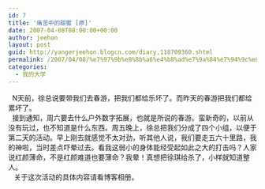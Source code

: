 ```yaml
---
id: 7
title: '痛苦中的甜蜜 [原]'
date: 2007-04-08T08:00:00+00:00
author: jeehon
layout: post
guid: http://yangerjeehon.blogcn.com/diary,118709360.shtml
permalink: /2007/04/08/%e7%97%9b%e8%8b%a6%e4%b8%ad%e7%9a%84%e7%94%9c%e8%9c%9c-%e5%8e%9f/
categories:
  - 我的大学
---
```

&nbsp; N天前，徐总说要带我们去春游，把我们都给乐坏了。而昨天的春游把我们都给累坏了。  
&nbsp; 接到通知，周六要去什么户外数字拓展，也就是所说的春游。蛮新奇的，以前从没有玩过，也不知道是什么东西。周五晚上，徐总把我们分成了四个小组，以便于第二天的活动。早上刚去就感觉不太对劲，听其他人说，我们要走五六十里路，我的神啦，当时差点吓晕过去。看我这弱小的身体能经受起如此之大的打击吗？人家说红颜薄命，不是红颜难道也要薄命？我晕！真想把徐琪给杀了，小样就知道整人。  
&nbsp;&nbsp; 关于这次活动的具体内容请看博客相册。
